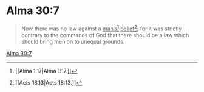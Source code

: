 # Alma 30:7

> Now there was no law against a <u>man’s</u>[^a] <u>belief</u>[^b]; for it was strictly contrary to the commands of God that there should be a law which should bring men on to unequal grounds.

[Alma 30:7](https://www.churchofjesuschrist.org/study/scriptures/bofm/alma/30?lang=eng&id=p7#p7)


[^a]: [[Alma 1.17|Alma 1:17.]]
[^b]: [[Acts 18.13|Acts 18:13.]]
